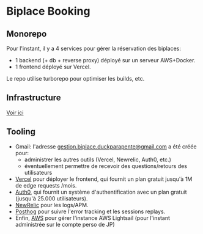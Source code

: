 # Biplace Booking

## Monorepo

Pour l'instant, il y a 4 services pour gérer la réservation des biplaces:
- 1 backend (+ db + reverse proxy) déployé sur un serveur AWS+Docker.
- 1 frontend déployé sur Vercel.

Le repo utilise turborepo pour optimiser les builds, etc.


## Infrastructure

[Voir ici](./infra/docs/infrastructure.md)


## Tooling

- Gmail: l'adresse gestion.biplace.duckparapente@gmail.com a été créée pour:
    - administrer les autres outils (Vercel, Newrelic, Auth0, etc.)
    - éventuellement permettre de recevoir des questions/retours des utilisateurs
- [Vercel](https://vercel.com/duckparapente) pour déployer le frontend, qui fournit un plan gratuit jusqu'à 1M de edge requests /mois.
- [Auth0](https://manage.auth0.com/dashboard/eu/biplace-duckparapente/applications), qui fournit un système d'authentification avec un plan gratuit (jusqu'à 25.000 utilisateurs).
- [NewRelic](https://one.eu.newrelic.com/logger?account=7279493&duration=1800000&state=67344c39-0ea6-054f-a3c4-6dc9061ab82c) pour les logs/APM.
- [Posthog](https://us.posthog.com/project/241216/error_tracking?filterTestAccounts=true&filterGroup=%7B%22type%22%3A%22AND%22%2C%22values%22%3A%5B%7B%22type%22%3A%22AND%22%2C%22values%22%3A%5B%7B%22key%22%3A%22%24current_url%22%2C%22value%22%3A%22localhost%22%2C%22operator%22%3A%22not_icontains%22%2C%22type%22%3A%22event%22%7D%5D%7D%5D%7D) pour suivre l'error tracking et les sessions replays.
- Enfin, [AWS](https://console.aws.amazon.com/) pour gérer l'instance AWS Lightsail (pour l'instant administrée sur le compte perso de JP)